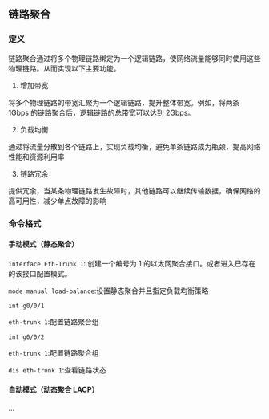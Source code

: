 ## 链路聚合
### 定义
链路聚合通过将多个物理链路绑定为一个逻辑链路，使网络流量能够同时使用这些物理链路。从而实现以下主要功能。

1. 增加带宽

将多个物理链路的带宽汇聚为一个逻辑链路，提升整体带宽。例如，将两条 1Gbps 的链路聚合后，逻辑链路的总带宽可以达到 2Gbps。

2. 负载均衡

通过将流量分散到各个链路上，实现负载均衡，避免单条链路成为瓶颈，提高网络性能和资源利用率

3. 链路冗余

提供冗余，当某条物理链路发生故障时，其他链路可以继续传输数据，确保网络的高可用性，减少单点故障的影响


### 命令格式
#### 手动模式（静态聚合）
`interface Eth-Trunk 1`: 创建一个编号为 1 的以太网聚合接口。或者进入已存在的该接口配置模式。

`mode manual load-balance`:设置静态聚合并且指定负载均衡策略

`int g0/0/1`

`eth-trunk 1`:配置链路聚合组

`int g0/0/2`

`eth-trunk 1`:配置链路聚合组

`dis eth-trunk 1`:查看链路状态


#### 自动模式（动态聚合 LACP）
...